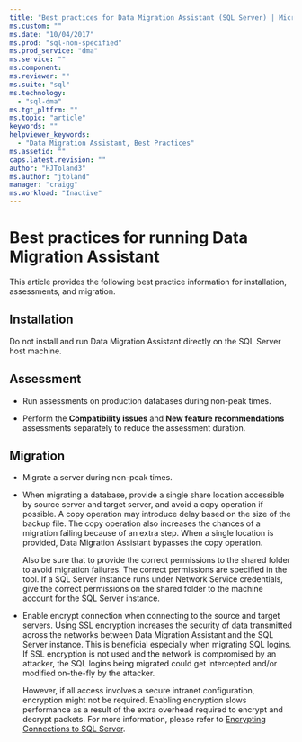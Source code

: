 ```yaml
---
title: "Best practices for Data Migration Assistant (SQL Server) | Microsoft Docs"
ms.custom: ""
ms.date: "10/04/2017"
ms.prod: "sql-non-specified"
ms.prod_service: "dma"
ms.service: ""
ms.component:
ms.reviewer: ""
ms.suite: "sql"
ms.technology: 
  - "sql-dma"
ms.tgt_pltfrm: ""
ms.topic: "article"
keywords: ""
helpviewer_keywords: 
  - "Data Migration Assistant, Best Practices"
ms.assetid: ""
caps.latest.revision: ""
author: "HJToland3"
ms.author: "jtoland"
manager: "craigg"
ms.workload: "Inactive"
---
```



# Best practices for running Data Migration Assistant
This article provides the following best practice information for installation, assessments, and migration.

## Installation

Do not install and run Data Migration Assistant directly on the SQL Server host machine.

## Assessment

- Run assessments on production databases during non-peak times.

- Perform the **Compatibility issues** and **New feature recommendations** assessments separately to reduce the assessment duration.

## Migration

- Migrate a server during non-peak times.

- When migrating a database, provide a single share location accessible by source server and target server, and avoid a copy operation if possible. A copy operation may introduce delay based on the size of the backup file. The copy operation also increases the chances of a migration failing because of an extra step. When a single location is provided, Data Migration Assistant bypasses the copy operation.
 
    Also be sure that to provide the correct permissions to the shared folder to avoid migration failures. The correct permissions are specified in the tool. If a SQL Server instance runs under Network Service credentials, give the correct permissions on the shared folder to the machine account for the SQL Server instance.

- Enable encrypt connection when connecting to the source and target servers. Using SSL encryption increases the security of data transmitted across the networks between Data Migration Assistant and the SQL Server instance. This is beneficial especially when migrating SQL logins. If SSL encryption is not used and the network is compromised by an attacker, the SQL logins being migrated could get intercepted and/or modified on-the-fly by the attacker.

    However, if all access involves a secure intranet configuration, encryption might not be required. Enabling encryption slows performance as a result of the extra overhead required to encrypt and decrypt packets. For more information, please refer to [Encrypting Connections to SQL Server](https://go.microsoft.com/fwlink/?linkid=832513).
